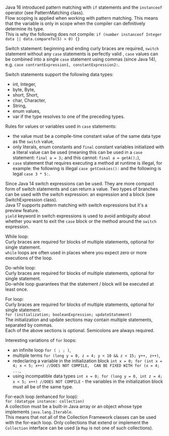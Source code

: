 Java 16 introduced pattern matching with `if` statements and the `instanceof` operator (see PatternMatching class).\
Flow scoping is applied when working with pattern matching. This means that the variable is only in scope when the compiler
can definitively determine its type.\
This is why the following does not compile: `if (number instanceof Integer data || data.compareTo(5) > 0) {}`

Switch statement: beginning and ending curly braces are required, `switch` statement without any `case` statements is
perfectly valid , `case` values can be combined into a single `case` statement using commas (since Java 14), e.g. 
`case contrantExpression1, constantExpression2:`.

Switch statements support the following data types:
* int, Integer,
* byte, Byte,
* short, Short,
* char, Character,
* String,
* enum values,
* var if the type resolves to one of the preceding types.

Rules for values or variables used in `case` statements:
* the value must be a compile-time constant value of the same data type as the `switch` value,
* only literals, enum constants and `final` constant variables initialized with a literal value can be used 
(meaning this can be used in a `case` statement: `final a = 3;` and this cannot: `final a = getA();`),
* `case` statement that requires executing a method at runtime is illegal, for example: the following is illegal 
`case getCookies():` and the following is legal `case 3 * 5:`.

Since Java 14 switch expressions can be used. They are more compact form of switch statements and can return a value.
Two types of branches can be used with the switch expression: an expression and a block (see SwitchExpression class).\
Java 17 supports pattern matching with switch expressions but it's a preview feature.\
`yield` keyword in switch expressions is used to avoid ambiguity about whether you want to exit the `case` block or 
the method around the `switch` expression.

While loop:\
Curly braces are required for blocks of multiple statements, optional for single statement.\
`while` loops are often used in places where you expect zero or more executions of the loop.

Do-while loop:\
Curly braces are required for blocks of multiple statements, optional for single statement.\
Do-while loop guarantees that the statement / block will be executed at least once.

For loop:\
Curly braces are required for blocks of multiple statements, optional for single statement.\
`for (initialization; booleanExpression; updateStatement)`\
The initialization and update sections may contain multiple statements, separated by commas.\
Each of the above sections is optional. Semicolons are always required.

Interesting variations of `for` loops:
* an infinite loop `for ( ; ; )`,
* multiple terms `for (long y = 0, z = 4; y < 10 && z < 15; y++, z++)`,
* redeclaring a variable in the initialization block `int x = 0; for (int x = 4; x < 5; x++) //DOES NOT COMPILE, 
CAN BE FIXED WITH for (x = 4; ...`,
* using incompatible data types `int x = 0; for (long y = 0, int z = 4; x < 5; x++) //DOES NOT COMPILE` - the variables
in the initialization block must all be of the same type.

For-each loop (enhanced for loop):\
`for (datatype instance: collection)`\
A collection must be a built-in Java array or an object whose type implements `java.lang.Iterable`.\
This means that not all of the Collection Framework classes can be used with the for-each loop. Only collections that 
extend or implement the `Collection` interface can be used (a `Map` is not one of such collections).